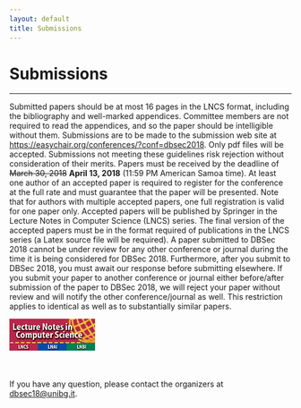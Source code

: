 ```yaml
---
layout: default
title: Submissions
---
```


# Submissions

--------------------------------------------------------------------------------

Submitted papers should be at most 16 pages in the LNCS format,
including the bibliography and well-marked appendices. Committee
members are not required to read the appendices, and so the paper
should be intelligible without them. Submissions are to be made to the
submission web site at
<https://easychair.org/conferences/?conf=dbsec2018>. Only pdf files will
be accepted.  Submissions not meeting these guidelines risk rejection
without consideration of their merits. Papers must be received by the
deadline of ~~March 30, 2018~~ **April 13, 2018** (11:59 PM American
Samoa time).  At least one author of an accepted paper is required to
register for the conference at the full rate and must guarantee that the
paper will be presented. Note that for authors with multiple accepted
papers, one full registration is valid for one paper only. Accepted
papers will be published by Springer in the Lecture Notes in Computer
Science (LNCS) series. The final version of the accepted papers must be
in the format required of publications in the LNCS series (a Latex
source file will be required).  A paper submitted to DBSec 2018 cannot
be under review for any other conference or journal during the time it
is being considered for DBSec 2018. Furthermore, after you submit to
DBSec 2018, you must await our response before submitting elsewhere. If
you submit your paper to another conference or journal either
before/after submission of the paper to DBSec 2018, we will reject your
paper without review and will notify the other conference/journal as
well. This restriction applies to identical as well as to substantially
similar papers.

[![Springer LNCS Logo](/assets/LNCS.jpg)](http://www.springer.com/it/computer-science/lncs/conference-proceedings-guidelines)

<br><br>
If you have any question, please contact the organizers at
[dbsec18@unibg.it](mailto:dbsec18@unibg.it).
